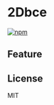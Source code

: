 # 2Dbce

[![npm](https://img.shields.io/npm/l/express.svg)](https://github.com/tingwei628/HC/blob/master/LICENSE)

> 

## Feature


## License
MIT

